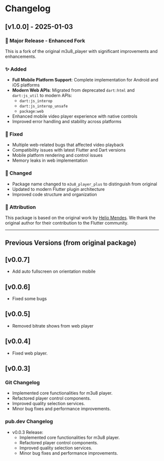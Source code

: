 # Changelog

## [v1.0.0] - 2025-01-03

### 🚀 Major Release - Enhanced Fork
This is a fork of the original m3u8_player with significant improvements and enhancements.

### ✨ Added
- **Full Mobile Platform Support**: Complete implementation for Android and iOS platforms
- **Modern Web APIs**: Migrated from deprecated `dart:html` and `dart:js_util` to modern APIs:
  - `dart:js_interop`
  - `dart:js_interop_unsafe` 
  - `package:web`
- Enhanced mobile video player experience with native controls
- Improved error handling and stability across platforms

### 🐛 Fixed
- Multiple web-related bugs that affected video playback
- Compatibility issues with latest Flutter and Dart versions
- Mobile platform rendering and control issues
- Memory leaks in web implementation

### 🔄 Changed
- Package name changed to `m3u8_player_plus` to distinguish from original
- Updated to modern Flutter plugin architecture
- Improved code structure and organization

### 📝 Attribution
This package is based on the original work by [Helio Mendes](https://github.com/MendesCorporation/m3u8_player). We thank the original author for their contribution to the Flutter community.

---

## Previous Versions (from original package)

## [v0.0.7] 

- Add auto fullscreen on orientation mobile

## [v0.0.6] 

- Fixed some bugs

## [v0.0.5] 

- Removed bitrate shows from web player

## [v0.0.4] 

- Fixed web player.

## [v0.0.3] 

### Git Changelog
- Implemented core functionalities for m3u8 player.
- Refactored player control components.
- Improved quality selection services.
- Minor bug fixes and performance improvements.

### pub.dev Changelog
- v0.0.3 Release:
    - Implemented core functionalities for m3u8 player.
    - Refactored player control components.
    - Improved quality selection services.
    - Minor bug fixes and performance improvements.
